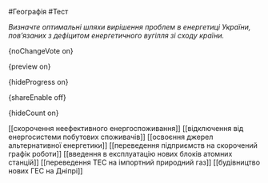 #Географія #Тест

*Визначте оптимальні шляхи вирішення проблем в енергетиці України, пов’язаних з дефіцитом енергетичного вугілля зі сходу країни.*

{noChangeVote on}

{preview on}

{hideProgress on}

{shareEnable off}

{hideCount on}

[[скорочення неефективного енергоспоживання]]
[[відключення від енергосистеми побутових споживачів]]
[[освоєння джерел альтернативної енергетики]]
[[переведення підприємств на скорочений графік роботи]]
[[введення в експлуатацію нових блоків атомних станцій]]
[[переведення ТЕС на імпортний природний газ]]
[[будівництво нових ГЕС на Дніпрі]]
